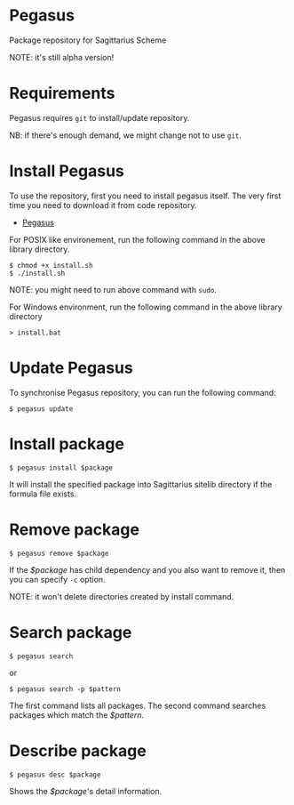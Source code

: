 Pegasus
=======

Package repository for Sagittarius Scheme

NOTE: it's still alpha version!

Requirements
============

Pegasus requires `git` to install/update repository.

NB: if there's enough demand, we might change not to use `git`.


Install Pegasus
===============

To use the repository, first you need to install pegasus itself. The very
first time you need to download it from code repository.

 - [Pegasus](https://github.com/ktakashi/pegasus-library)

For POSIX like environement, run the following command in the above library
directory.

    $ chmod +x install.sh
    $ ./install.sh

NOTE: you might need to run above command with `sudo`.

For Windows environment, run the following command in the above library
directory

    > install.bat


Update Pegasus
==============

To synchronise Pegasus repository, you can run the following command:

    $ pegasus update


Install package
===============

    $ pegasus install $package

It will install the specified package into Sagittarius sitelib directory
if the formula file exists.

Remove package
==============

    $ pegasus remove $package

If the _$package_ has child dependency and you also want to remove it, then
you can specify `-c` option.

NOTE: it won't delete directories created by install command.

Search package
==============

    $ pegasus search

or

    $ pegasus search -p $pattern

The first command lists all packages. The second command searches packages
which match the _$pattern_.

Describe package
================

    $ pegasus desc $package

Shows the _$package_'s detail information.
